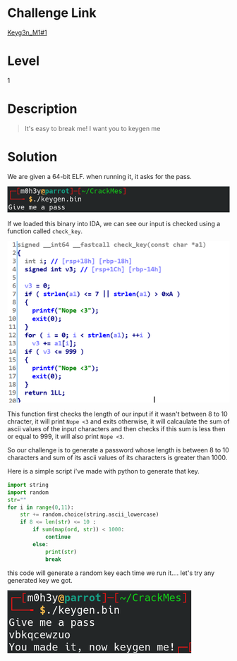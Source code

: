 # Challenge Link

[Keyg3n_M1#1](https://crackmes.one/crackme/5e66aea233c5d4439bb2dde8)

# Level 
1

# Description

>It's easy to break me! I want you to keygen me

# Solution 

We are given a 64-bit ELF. when running it, it asks for the pass. 

![](images/Keyg3n_ME_1.png)

If we loaded this binary into IDA, we can see our input is checked using a function called `check_key`. 


![](images/Keyg3n_ME_2.png)

This function first checks the length of our input if it wasn't between 8 to 10 chracter, it will print `Nope <3` and exits otherwise, it will calcaulate the sum of ascii values of the input characters and then checks if this sum is less then or equal to 999, it will also print `Nope <3`. 

So our challenge is to generate a password whose length is between 8 to 10 characters and sum of its ascii values of its characters is greater than 1000. 

Here is a simple script i've made with python to generate that key.
```python
import string
import random
str=""
for i in range(0,11):
    str += random.choice(string.ascii_lowercase)
    if 8 <= len(str) <= 10 :
        if sum(map(ord, str)) < 1000:
            continue
        else:
            print(str)
            break
```

this code will generate a random key each time we run it.... let's try any generated key we got. 

![](images/Keyg3n_ME_3.png)
